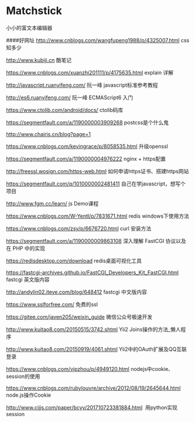 # Matchstick
小小的富文本编辑器

####好网址
http://www.cnblogs.com/wangfupeng1988/p/4325007.html    css知多少

http://www.kubiji.cn       酷笔记

https://www.cnblogs.com/xuanzhi201111/p/4175635.html   explain 详解

http://javascript.ruanyifeng.com/   阮一峰 javascript标准参考教程

http://es6.ruanyifeng.com/          阮一峰 ECMAScript6 入门

https://www.ctolib.com/android/docs/  ctolib码库

https://segmentfault.com/a/1190000003909268    postcss是个什么鬼

http://www.chairis.cn/blog?page=1

https://www.cnblogs.com/kevingrace/p/8058535.html   升级openssl

https://segmentfault.com/a/1190000004976222   nginx + https配置

http://freessl.wosign.com/https-web.html 如何申请https证书、搭建https网站


https://segmentfault.com/q/1010000002481411    自己在学javascript，想写个项目

http://www.fgm.cc/learn/    js Demo课程

https://www.cnblogs.com/W-Yentl/p/7831671.html  redis windows下使用方法

https://www.cnblogs.com/zsy/p/6676720.html  curl 安装方法

https://segmentfault.com/a/1190000009863108   深入理解 FastCGI 协议以及在 PHP 中的实现

https://redisdesktop.com/download  redis桌面可视化工具

https://fastcgi-archives.github.io/FastCGI_Developers_Kit_FastCGI.html   fastcgi 英文版内容

http://andylin02.iteye.com/blog/648412             fastcgi 中文版内容

https://www.sslforfree.com/   免费的ssl

https://gitee.com/javen205/weixin_guide  微信公众号极速开发

http://www.kuitao8.com/20150515/3742.shtml   Yii2 Joins操作的方法_懒人程序

http://www.kuitao8.com/20150919/4061.shtml   Yii2中的OAuth扩展及QQ互联登录

https://www.cnblogs.com/vipzhou/p/4949120.html  nodejs中cookie、session的使用

https://www.cnblogs.com/rubylouvre/archive/2012/08/19/2645644.html  node.js操作Cookie

http://www.cjjjs.com/paper/bcyy/201710723381884.html  用python实现session

